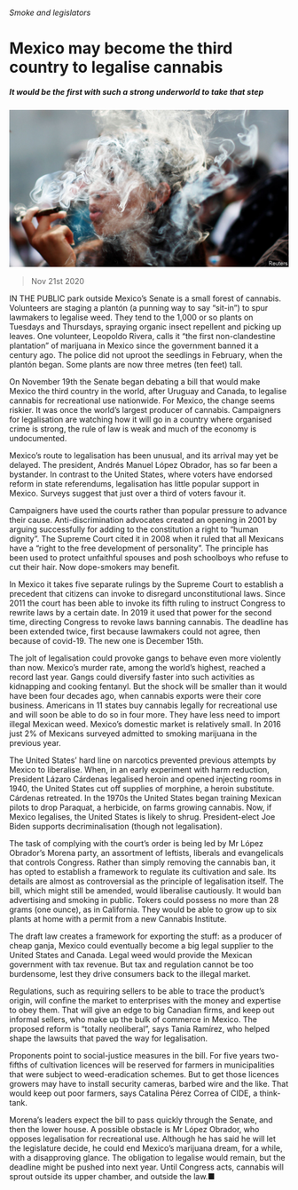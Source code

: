 ###### Smoke and legislators

# Mexico may become the third country to legalise cannabis 

##### It would be the first with such a strong underworld to take that step 

![image](images/20201121_AMP001_0.jpg) 

> Nov 21st 2020 

IN THE PUBLIC park outside Mexico’s Senate is a small forest of cannabis. Volunteers are staging a plantón (a punning way to say “sit-in”) to spur lawmakers to legalise weed. They tend to the 1,000 or so plants on Tuesdays and Thursdays, spraying organic insect repellent and picking up leaves. One volunteer, Leopoldo Rivera, calls it “the first non-clandestine plantation” of marijuana in Mexico since the government banned it a century ago. The police did not uproot the seedlings in February, when the plantón began. Some plants are now three metres (ten feet) tall.

On November 19th the Senate began debating a bill that would make Mexico the third country in the world, after Uruguay and Canada, to legalise cannabis for recreational use nationwide. For Mexico, the change seems riskier. It was once the world’s largest producer of cannabis. Campaigners for legalisation are watching how it will go in a country where organised crime is strong, the rule of law is weak and much of the economy is undocumented.


Mexico’s route to legalisation has been unusual, and its arrival may yet be delayed. The president, Andrés Manuel López Obrador, has so far been a bystander. In contrast to the United States, where voters have endorsed reform in state referendums, legalisation has little popular support in Mexico. Surveys suggest that just over a third of voters favour it.

Campaigners have used the courts rather than popular pressure to advance their cause. Anti-discrimination advocates created an opening in 2001 by arguing successfully for adding to the constitution a right to “human dignity”. The Supreme Court cited it in 2008 when it ruled that all Mexicans have a “right to the free development of personality”. The principle has been used to protect unfaithful spouses and posh schoolboys who refuse to cut their hair. Now dope-smokers may benefit.

In Mexico it takes five separate rulings by the Supreme Court to establish a precedent that citizens can invoke to disregard unconstitutional laws. Since 2011 the court has been able to invoke its fifth ruling to instruct Congress to rewrite laws by a certain date. In 2019 it used that power for the second time, directing Congress to revoke laws banning cannabis. The deadline has been extended twice, first because lawmakers could not agree, then because of covid-19. The new one is December 15th.

The jolt of legalisation could provoke gangs to behave even more violently than now. Mexico’s murder rate, among the world’s highest, reached a record last year. Gangs could diversify faster into such activities as kidnapping and cooking fentanyl. But the shock will be smaller than it would have been four decades ago, when cannabis exports were their core business. Americans in 11 states buy cannabis legally for recreational use and will soon be able to do so in four more. They have less need to import illegal Mexican weed. Mexico’s domestic market is relatively small. In 2016 just 2% of Mexicans surveyed admitted to smoking marijuana in the previous year.

The United States’ hard line on narcotics prevented previous attempts by Mexico to liberalise. When, in an early experiment with harm reduction, President Lázaro Cárdenas legalised heroin and opened injecting rooms in 1940, the United States cut off supplies of morphine, a heroin substitute. Cárdenas retreated. In the 1970s the United States began training Mexican pilots to drop Paraquat, a herbicide, on farms growing cannabis. Now, if Mexico legalises, the United States is likely to shrug. President-elect Joe Biden supports decriminalisation (though not legalisation).

The task of complying with the court’s order is being led by Mr López Obrador’s Morena party, an assortment of leftists, liberals and evangelicals that controls Congress. Rather than simply removing the cannabis ban, it has opted to establish a framework to regulate its cultivation and sale. Its details are almost as controversial as the principle of legalisation itself. The bill, which might still be amended, would liberalise cautiously. It would ban advertising and smoking in public. Tokers could possess no more than 28 grams (one ounce), as in California. They would be able to grow up to six plants at home with a permit from a new Cannabis Institute.

The draft law creates a framework for exporting the stuff: as a producer of cheap ganja, Mexico could eventually become a big legal supplier to the United States and Canada. Legal weed would provide the Mexican government with tax revenue. But tax and regulation cannot be too burdensome, lest they drive consumers back to the illegal market.

Regulations, such as requiring sellers to be able to trace the product’s origin, will confine the market to enterprises with the money and expertise to obey them. That will give an edge to big Canadian firms, and keep out informal sellers, who make up the bulk of commerce in Mexico. The proposed reform is “totally neoliberal”, says Tania Ramírez, who helped shape the lawsuits that paved the way for legalisation.

Proponents point to social-justice measures in the bill. For five years two-fifths of cultivation licences will be reserved for farmers in municipalities that were subject to weed-eradication schemes. But to get those licences growers may have to install security cameras, barbed wire and the like. That would keep out poor farmers, says Catalina Pérez Correa of CIDE, a think-tank.

Morena’s leaders expect the bill to pass quickly through the Senate, and then the lower house. A possible obstacle is Mr López Obrador, who opposes legalisation for recreational use. Although he has said he will let the legislature decide, he could end Mexico’s marijuana dream, for a while, with a disapproving glance. The obligation to legalise would remain, but the deadline might be pushed into next year. Until Congress acts, cannabis will sprout outside its upper chamber, and outside the law.■

